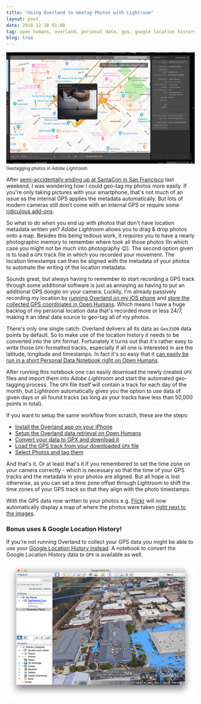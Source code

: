 ```yaml
---
title: "Using Overland to Geotag Photos with Lightroom"
layout: post
date: 2018-12-10 01:00
tag: open humans, overland, personal data, gps, google location history
blog: true
---
```

<img src="/assets/images/overland-lightroom.png"/>
<small>Geotagging photos in <i>Adobe Lightroom</i>.</small>

After [semi-accidentally ending up at SantaCon in San Francisco](/santacon) last weekend, I was wondering how I could geo-tag my photos more easily. If you're only taking pictures with your smartphone, that's not much of an issue as the internal GPS applies the metadata automatically. But lots of modern cameras still don't come with an internal GPS or require some [ridiculous add-ons](https://www.leicacamerausa.com/evf-visoflex-typ-020-black-x-typ-113-tl-m10.html).

So what to do when you end up with photos that don't have location metadata written yet? *Adobe Lightroom* allows you to drag & drop photos onto a map. Besides this being tedious work, it requires you to have a nearly photographic memory to remember where took all those photos (In which case you might not be much into photography 😉). The second option given is to load a `GPX` track file in which you recorded your movement. The location timestamps can then be aligned with the metadata of your photos to automate the writing of the location metadata.

Sounds great, but always having to remember to start recording a GPS track through some additional software is just as annoying as having to put an additional GPS dongle on your camera. Luckily, I'm already passively recording my location by [running Overland on my iOS phone](https://overland.p3k.app/) and [store the collected GPS coordinates in Open Humans](https://overland.openhumans.org/). Which means I have a huge backlog of my personal location data that's recorded more or less 24/7, making it an ideal data source to geo-tag all of my photos.

There's only one single catch: Overland delivers all its data as `GeoJSON` data points by default. So to make use of the location history it needs to be converted into the `GPX` format. Fortunately it turns out that it's rather easy to write those `GPX`-formatted tracks, especially if all one is interested in are the latitude, longitude and timestamps. In fact it's so easy that it [can easily be run in a short Personal Data Notebook right on Open Humans](https://exploratory.openhumans.org/notebook/22/).

After running this notebook one can easily download the newly created `GPX` files and import them into *Adobe Lightroom* and start the automated geo-tagging process. The `GPX` file itself will contain a track for each day of the month, but *Lightroom* automatically gives you the option to use data of given days or all found tracks (as long as your tracks have less than 50,000 points in total).

If you want to setup the same workflow from scratch, these are the steps:

- [Install the Overland app on your iPhone](https://overland.p3k.app/)
- [Setup the Overland data retrieval on Open Humans](https://overland.openhumans.org/)
- [Convert your data to GPX and download it](https://exploratory.openhumans.org/notebook/22/)
- [Load the GPS track from your downloaded `GPX` file](/assets/images/overland-lightroom1.png)
- [Select Photos and tag them](/assets/images/overland-lightroom2.png)

And that's it. Or at least that's it if you remembered to set the time zone on your camera correctly - which is necessary so that the time of your GPS tracks and the metadata in your photos are aligned. But all hope is lost otherwise, as you can set a time zone offset through *Lightroom* to shift the time zones of your GPS track so that they align with the photo timestamps.

With the GPS data now written to your photos e.g. [Flickr](https://www.flickr.com/photos/gedankenstuecke/) will now automatically display a map of where the photos were taken [right next to the images](https://www.flickr.com/photos/gedankenstuecke/32383449808).

### Bonus uses & Google Location History!

If you're not running Overland to collect your GPS data you might be able to use your [Google Location History instead](https://google-location.openhumans.org/). A notebook to convert the Google Location History data to `GPX` is available as well.

![](/assets/images/overland-googleearth.png)
